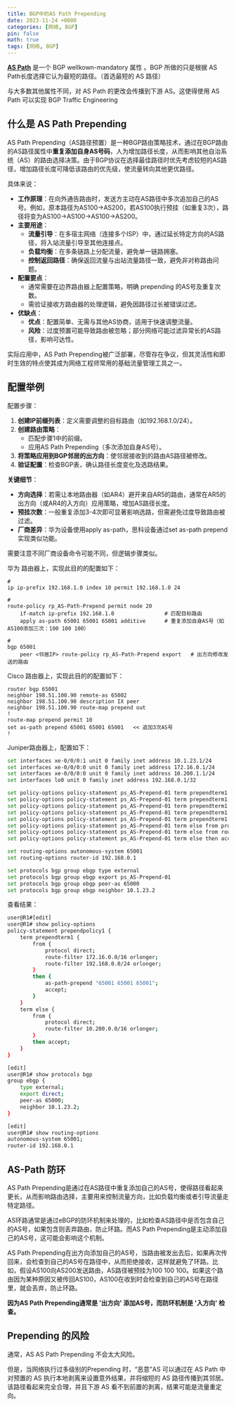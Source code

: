 ```yaml
---
title: BGP中的AS Path Prepending
date: 2023-11-24 +0800
categories: [网络, BGP]
pin: false
math: true
tags: [网络, BGP] 
---
```


**[AS Path](https://www.internetworks.in/2019/03/bgp-as-path-prepending.html)** 是一个 BGP wellkown-mandatory  属性 。BGP 所做的只是根据 AS Path长度选择它认为最短的路径。（首选最短的 AS 路径）

与大多数其他属性不同，对 AS Path 的更改会传播到下游 AS。这使得使用 AS Path 可以实现 BGP Traffic Engineering

## 什么是 AS Path Prepending

AS Path Prepending（AS路径预置）是一种BGP路由策略技术，通过在BGP路由的AS路径属性中**重复添加自身AS号码**，人为增加路径长度，从而影响其他自治系统（AS）的路由选择决策。由于BGP协议在选择最佳路径时优先考虑较短的AS路径，增加路径长度可降低该路由的优先级，使流量转向其他更优路径。

具体来说：

- **工作原理**：在向外通告路由时，发送方主动在AS路径中多次追加自己的AS号。例如，原本路径为AS100→AS200，若AS100执行预挂（如重复3次），路径将变为AS100→AS100→AS100→AS200。
- **主要用途**：
  - **流量引导**：在多宿主网络（连接多个ISP）中，通过延长特定方向的AS路径，将入站流量引导至其他连接点。
  - **负载均衡**：在多条链路上分配流量，避免单一链路拥塞。
  - **控制返回路径**：确保返回流量与出站流量路径一致，避免非对称路由问题。
- **配置要点**：
  - 通常需要在边界路由器上配置策略，明确 prepending 的AS号及重复次数。
  - 需验证接收方路由器的处理逻辑，避免因路径过长被错误过滤。
- **优缺点**：
  - **优点**：配置简单、无需与其他AS协商，适用于快速调整流量。
  - **风险**：过度预置可能导致路由被忽略；部分网络可能过滤异常长的AS路径，影响可达性。

实际应用中，AS Path Prepending被广泛部署，尽管存在争议，但其灵活性和即时生效的特点使其成为网络工程师常用的基础流量管理工具之一。

## 配置举例

配置步骤：

1. **创建IP前缀列表**：定义需要调整的目标路由（如192.168.1.0/24）。
2. **创建路由策略**：
   - 匹配步骤1中的前缀。
   - 应用AS Path Prepending（多次添加自身AS号）。
3. **将策略应用到BGP邻居的出方向**：使邻居接收到的路由AS路径被修改。
4. **验证配置**：检查BGP表，确认路径长度变化及选路结果。



**关键细节**：

- **方向选择**：若需让本地路由器（如AR4）避开来自AR5的路由，通常在AR5的出方向（或AR4的入方向）应用策略，增加AS路径长度。
- **预挂次数**：一般重复添加3-4次即可显著影响选路，但需避免过度导致路由被过滤。
- **厂商差异**：华为设备使用apply as-path，思科设备通过set as-path prepend实现类似功能。



需要注意不同厂商设备命令可能不同，但逻辑步骤类似。



华为 路由器上，实现此目的的配置如下：

```
#
ip ip-prefix 192.168.1.0 index 10 permit 192.168.1.0 24

#
route-policy rp_AS-Path-Prepend permit node 20
    if-match ip-prefix 192.168.1.0                # 匹配目标路由
    apply as-path 65001 65001 65001 additive      # 重复添加自身AS号（如AS100添加三次：100 100 100）

#
bgp 65001
    peer <邻居IP> route-policy rp_AS-Path-Prepend export   # 出方向修改发送的路由
```



Cisco 路由器上，实现此目的的配置如下：

```
router bgp 65001
neighbor 198.51.100.90 remote-as 65002
neighbor 198.51.100.90 description IX peer
neighbor 198.51.100.90 route-map prepend out
!
route-map prepend permit 10
set as-path prepend 65001 65001 65001   << 追加3次AS号
!
```



Juniper路由器上，配置如下：

```bash
set interfaces xe-0/0/0:1 unit 0 family inet address 10.1.23.1/24
set interfaces xe-0/0/0:0 unit 0 family inet address 172.16.0.1/24
set interfaces xe-0/0/0:0 unit 0 family inet address 10.200.1.1/24
set interfaces lo0 unit 0 family inet address 192.168.0.1/32

set policy-options policy-statement ps_AS-Prepend-01 term prependterm1 from protocol direct
set policy-options policy-statement ps_AS-Prepend-01 term prependterm1 from route-filter 172.16.0.0/16 orlonger
set policy-options policy-statement ps_AS-Prepend-01 term prependterm1 from route-filter 192.168.0.0/24 orlonger
set policy-options policy-statement ps_AS-Prepend-01 term prependterm1 then as-path-prepend "65001 65001 65001"
set policy-options policy-statement ps_AS-Prepend-01 term prependterm1 then accept
set policy-options policy-statement ps_AS-Prepend-01 term else from protocol direct
set policy-options policy-statement ps_AS-Prepend-01 term else from route-filter 10.200.0.0/16 orlonger
set policy-options policy-statement ps_AS-Prepend-01 term else then accept

set routing-options autonomous-system 65001
set routing-options router-id 192.168.0.1

set protocols bgp group ebgp type external
set protocols bgp group ebgp export ps_AS-Prepend-01
set protocols bgp group ebgp peer-as 65000
set protocols bgp group ebgp neighbor 10.1.23.2
```

查看结果：

```bash
user@R1#[edit]
user@R1# show policy-options 
policy-statement prependpolicy1 {
    term prependterm1 {
        from {
            protocol direct;
            route-filter 172.16.0.0/16 orlonger;
            route-filter 192.168.0.0/24 orlonger;
        }
        then {
            as-path-prepend "65001 65001 65001";
            accept;
        }
    }
    term else {
        from {
            protocol direct;
            route-filter 10.200.0.0/16 orlonger;
        }
        then accept;
    }
}

[edit]
user@R1# show protocols bgp 
group ebgp {
    type external;
    export direct;
    peer-as 65000;
    neighbor 10.1.23.2;
}

[edit]
user@R1# show routing-options 
autonomous-system 65001;
router-id 192.168.0.1

```

## AS-Path 防环

AS Path Prepending是通过在AS路径中重复添加自己的AS号，使得路径看起来更长，从而影响路由选择，主要用来控制流量方向，比如负载均衡或者引导流量走特定路径。

AS环路通常是通过eBGP的防环机制来处理的，比如检查AS路径中是否包含自己的AS号，如果包含则丢弃路由，防止环路。而AS Path Prepending是主动添加自己的AS号，这可能会影响这个机制。

AS Path Prepending在出方向添加自己的AS号，当路由被发出去后，如果再次传回来，会检查到自己的AS号在路径中，从而拒绝接收，这样就避免了环路。比如，假设AS100向AS200发送路由，AS路径被预挂为100 100 100。如果这个路由因为某种原因又被传回AS100，AS100在收到时会检查到自己的AS号在路径里，就会丢弃，防止环路。

**因为AS Path Prepending通常是 '出方向' 添加AS号，而防环机制是 '入方向' 检查。**



## Prepending 的风险

通常，AS AS Path Prepending 不会太大风险。

但是，当网络执行过多级别的Prepending 时，“恶意”AS 可以通过在 AS Path 中对预置的 AS 执行本地剥离来设置意外结果，并将缩短的 AS 路径传播到其邻居。该路径看起来完全合理，并且下游 AS 看不到前置的剥离，结果可能是流量重定向。

